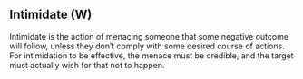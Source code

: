 ## Intimidate (W)

Intimidate is the action of menacing someone that some negative outcome will
follow, unless they don’t comply with some desired course of actions. For
intimidation to be effective, the menace must be credible, and the target
must actually wish for that not to happen.
